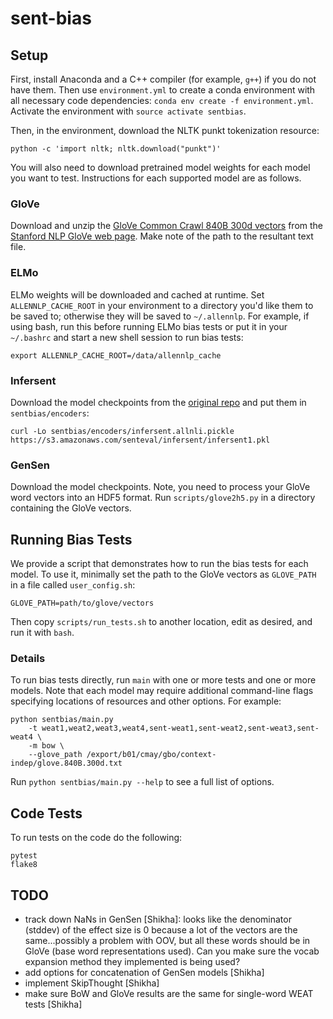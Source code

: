 # sent-bias

## Setup 

First, install Anaconda and a C++ compiler (for example, `g++`) if you
do not have them.  Then
use `environment.yml` to create a conda environment with all necessary
code dependencies: `conda env create -f environment.yml`.
Activate the environment with `source activate sentbias`.

Then, in the environment, download the NLTK punkt tokenization
resource:

```
python -c 'import nltk; nltk.download("punkt")'
```

You will also need to download pretrained model weights for each model
you want to test.  Instructions for each supported model are as
follows.

### GloVe 

Download and unzip the [GloVe Common Crawl 840B 300d
vectors](http://nlp.stanford.edu/data/glove.840B.300d.zip) from the
[Stanford NLP GloVe web
page](https://nlp.stanford.edu/projects/glove/).  Make note of the
path to the resultant text file.

### ELMo

ELMo weights will be downloaded and cached at runtime.  Set `ALLENNLP_CACHE_ROOT` in your environment to a directory you'd like them to be saved to; otherwise they will be saved to `~/.allennlp`.  For example, if using bash, run this before running ELMo bias tests or put it in your `~/.bashrc` and start a new shell session to run bias tests:

```
export ALLENNLP_CACHE_ROOT=/data/allennlp_cache
```

### Infersent

Download the model checkpoints from the [original repo](https://github.com/facebookresearch/InferSent) and put them in `sentbias/encoders`:

```
curl -Lo sentbias/encoders/infersent.allnli.pickle https://s3.amazonaws.com/senteval/infersent/infersent1.pkl
```

### GenSen

Download the model checkpoints.
Note, you need to process your GloVe word vectors into an HDF5 format. Run `scripts/glove2h5.py` in a directory containing the GloVe vectors.

## Running Bias Tests

We provide a script that demonstrates how to run the bias tests for each model.  To use it, minimally set the path to the GloVe vectors as `GLOVE_PATH` in a file called `user_config.sh`:
 
```
GLOVE_PATH=path/to/glove/vectors
```
 
Then copy `scripts/run_tests.sh` to another location, edit as desired, and run it with `bash`.

### Details

To run bias tests directly, run `main` with one or more tests and one or more models.  Note that each model may require additional command-line flags specifying locations of resources and other options. For example:

```
python sentbias/main.py
    -t weat1,weat2,weat3,weat4,sent-weat1,sent-weat2,sent-weat3,sent-weat4 \
    -m bow \
    --glove_path /export/b01/cmay/gbo/context-indep/glove.840B.300d.txt
```

Run `python sentbias/main.py --help` to see a full list of options.

## Code Tests

To run tests on the code do the following:

```
pytest
flake8
```

## TODO

- track down NaNs in GenSen [Shikha]: looks like the denominator (stddev) of the effect size is 0 because a lot of the vectors are the same...possibly a problem with OOV, but all these words should be in GloVe (base word representations used). Can you make sure the vocab expansion method they implemented is being used?
- add options for concatenation of GenSen models [Shikha]
- implement SkipThought [Shikha]
- make sure BoW and GloVe results are the same for single-word WEAT tests [Shikha]
